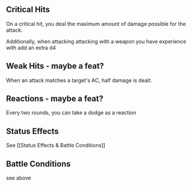 ## Critical Hits
On a critical hit, you deal the maximum amount of damage possible for the attack. 

Additionally, when attacking attacking with a weapon you have experience with add an extra d4

## Weak Hits - maybe a feat?
When an attack matches a target's AC, half damage is dealt. 

## Reactions - maybe a feat?
Every two rounds, you can take a dodge as a reaction

## Status Effects
See [[Status Effects & Battle Conditions]]

## Battle Conditions
see above